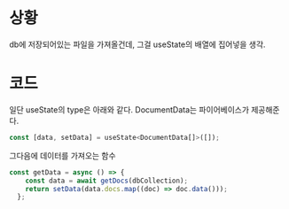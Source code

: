 # 상황

db에 저장되어있는 파일을 가져올건데, 그걸 useState의 배열에 집어넣을 생각.

# 코드
일단 useState의 type은 아래와 같다. DocumentData는 파이어베이스가 제공해준다.

```js
const [data, setData] = useState<DocumentData[]>([]);
```

그다음에 데이터를 가져오는 함수
```js
const getData = async () => {
    const data = await getDocs(dbCollection);
    return setData(data.docs.map((doc) => doc.data()));
  };
  ```
